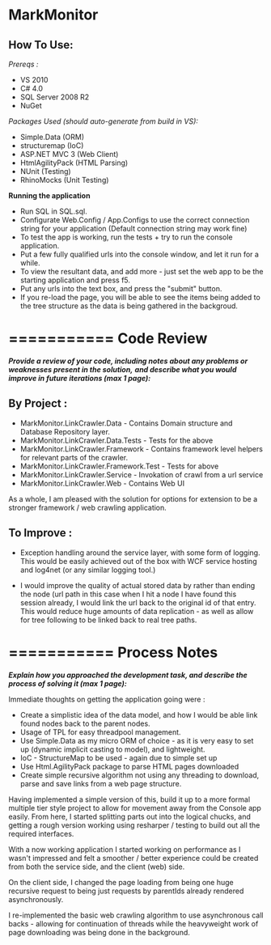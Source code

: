 MarkMonitor
===========


How To Use: 
-----------

*Prereqs :*
* VS 2010
* C# 4.0
* SQL Server 2008 R2
* NuGet

*Packages Used (should auto-generate from build in VS):*
* Simple.Data (ORM)
* structuremap (IoC)
* ASP.NET MVC 3 (Web Client)
* HtmlAgilityPack (HTML Parsing)
* NUnit (Testing)
* RhinoMocks (Unit Testing)

__Running the application__

* Run SQL in SQL.sql.
* Configurate Web.Config / App.Configs to use the correct connection string for your application (Default connection string may work fine)
* To test the app is working, run the tests + try to run the console application.
* Put a few fully qualified urls into the console window, and let it run for a while. 
* To view the resultant data, and add more - just set the web app to be the starting application and press f5.
* Put any urls into the text box, and press the "submit" button. 
* If you re-load the page, you will be able to see the items being added to the tree structure as the data is being gathered in the backgroud.

===========
Code Review
===========
__*Provide a review of your code, including notes about any problems or weaknesses present in the solution,*__
__*and describe what you would improve in future iterations (max 1 page):*__

By Project :
------------
* MarkMonitor.LinkCrawler.Data - Contains Domain structure and Database Repository layer.
* MarkMonitor.LinkCrawler.Data.Tests - Tests for the above
* MarkMonitor.LinkCrawler.Framework - Contains framework level helpers for relevant parts of the crawler.
* MarkMonitor.LinkCrawler.Framework.Test - Tests for above
* MarkMonitor.LinkCrawler.Service - Invokation of crawl from a url service
* MarkMonitor.LinkCrawler.Web - Contains Web UI 

As a whole, I am pleased with the solution for options for extension to be a stronger framework / web crawling application.

To Improve : 
------------
* Exception handling around the service layer, with some form of logging. This would be easily achieved out of the box with WCF service hosting and log4net (or any similar logging tool.)

* I would improve the quality of actual stored data by rather than ending the node (url path in this case when I hit a node I have found this session already, I would link the url back to the original id of that entry. This would reduce huge amounts of data replication - as well as allow for tree following to be linked back to real tree paths.





===========
Process Notes
===========
__*Explain how you approached the development task, and describe the process of solving it (max 1 page):*__

Immediate thoughts on getting the application going were :
* Create a simplistic idea of the data model, and how I would be able link found nodes back to the parent nodes.
* Usage of TPL for easy threadpool management.
* Use Simple.Data as my micro ORM of choice - as it is very easy to set up (dynamic implicit casting to model), and lightweight.
* IoC - StructureMap to be used - again due to simple set up
* Use Html.AgilityPack package to parse HTML pages downloaded
* Create simple recursive algorithm not using any threading to download, parse and save links from a web page structure.

Having implemented a simple version of this, build it up to a more formal multiple tier style project to allow for movement 
away from the Console app easily.
From here, I started splitting parts out into the logical chucks, and getting a rough version working using resharper / testing
to build out all the required interfaces.

With a now working application I started working on performance as I wasn't impressed and felt a smoother / better experience
could be created from both the service side, and the client (web) side.

On the client side, I changed the page loading from being one huge recursive request to being just requests by parentIds already
rendered asynchronously. 

I re-implemented the basic web crawling algorithm to use asynchronous call backs - allowing for continuation of threads while
the heavyweight work of page downloading was being done in the background.

